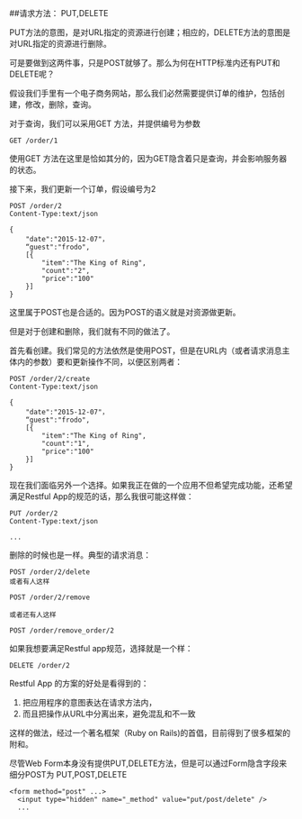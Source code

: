 ##请求方法： PUT,DELETE

PUT方法的意图，是对URL指定的资源进行创建；相应的，DELETE方法的意图是对URL指定的资源进行删除。

可是要做到这两件事，只是POST就够了。那么为何在HTTP标准内还有PUT和DELETE呢？

假设我们手里有一个电子商务网站，那么我们必然需要提供订单的维护，包括创建，修改，删除，查询。

对于查询，我们可以采用GET 方法，并提供编号为参数

	GET /order/1

使用GET 方法在这里是恰如其分的，因为GET隐含着只是查询，并会影响服务器的状态。

接下来，我们更新一个订单，假设编号为2

	POST /order/2
	Content-Type:text/json

	{
		"date":"2015-12-07"，
		“guest":"frodo",
		[{
			"item":"The King of Ring",
			"count":"2",
			"price":"100"
		}]
	}

这里属于POST也是合适的。因为POST的语义就是对资源做更新。

但是对于创建和删除，我们就有不同的做法了。

首先看创建。我们常见的方法依然是使用POST，但是在URL内（或者请求消息主体内的参数）要和更新操作不同，以便区别两者：

	POST /order/2/create
	Content-Type:text/json

	{
		"date":"2015-12-07"，
		“guest":"frodo",
		[{
			"item":"The King of Ring",
			"count":"1",
			"price":"100"
		}]
	}

现在我们面临另外一个选择。如果我正在做的一个应用不但希望完成功能，还希望满足Restful App的规范的话，那么我很可能这样做：


	PUT /order/2
	Content-Type:text/json

	...


删除的时候也是一样。典型的请求消息：

	POST /order/2/delete
	或者有人这样

	POST /order/2/remove

	或者还有人这样

	POST /order/remove_order/2


如果我想要满足Restful app规范，选择就是一个样：

	DELETE /order/2

Restful App 的方案的好处是看得到的：

1. 把应用程序的意图表达在请求方法内，
2. 而且把操作从URL中分离出来，避免混乱和不一致

这样的做法，经过一个著名框架（Ruby on Rails)的首倡，目前得到了很多框架的附和。

尽管Web Form本身没有提供PUT,DELETE方法，但是可以通过Form隐含字段来细分POST为 PUT,POST,DELETE

	<form method="post" ...>
	  <input type="hidden" name="_method" value="put/post/delete" />
	  ...

